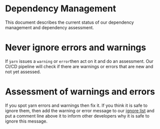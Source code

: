 # Dependency Management
This document describes the current status of our dependency management and dependency assessment.

# Never ignore errors and warnings
If `ỳarn` issues a `warning` or `error`then act on it and do an assessment.
Our CI/CD pipeline will check if there are warnings or errors that are new and not yet assessed.

# Assessment of warnings and errors
If you spot yarn errors and warnings then fix it. If you think it is safe to ignore them, then add the warning or error 
message to our [ignore list](./yarn_issues_assessed.txt) and put a comment line above it to inform other developers 
why it is safe to ignore this message. 
